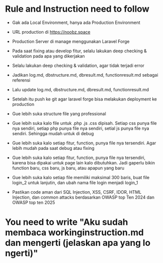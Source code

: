 # Rule and Instruction need to follow

- Gak ada Local Environment, hanya ada Production Environment
- URL production di https://noobz.space
- Production Server di manage menggunakan Laravel Forge
- Pada saat fixing atau develop fitur, selalu lakukan deep checking & validation pada apa yang dikerjakan
- Selalu lakukan deep checking & validation, agar tidak terjadi error
- Jadikan log.md, dbstructure.md, dbresult.md, functionresult.md sebagai referensi
- Lalu update log.md, dbstructure.md, dbresult.md, functionresult.md
- Setelah itu push ke git agar laravel forge bisa melakukan deployment ke production
- Gue lebih suka structure file yang professional
- Gue lebih suka kalo file untuk .php .js .css dipisah. Setiap css punya file nya sendiri, setiap php punya file nya sendiri, setial js punya file nya sendiri. Sehingga mudah untuk di debug
- Gue lebih suka kalo setiap fitur, function, punya file nya tersendiri. Agar lebih mudah pada saat debug atau fixing
- Gue lebih suka kalo setiap fitur, function, punya file nya tersendiri, karena bisa dipakai untuk page lain kalo dibutuhkan. Jadi gaperlu bikin function baru, css baru, js baru, atau apapun yang baru
- Gue lebih suka kalo setiap file memiliki maksimal 300 baris, buat file login_2 untuk lanjutin, dan ubah nama file login menjadi login_1

- Pastikan code aman dari SQL Injection, XSS, CSRF, IDOR, HTML Injection, dan common attacks berdasarkan OWASP top Ten 2024 dan OWASP top ten 2025


# You need to write "Aku sudah membaca workinginstruction.md dan mengerti (jelaskan apa yang lo ngerti)"